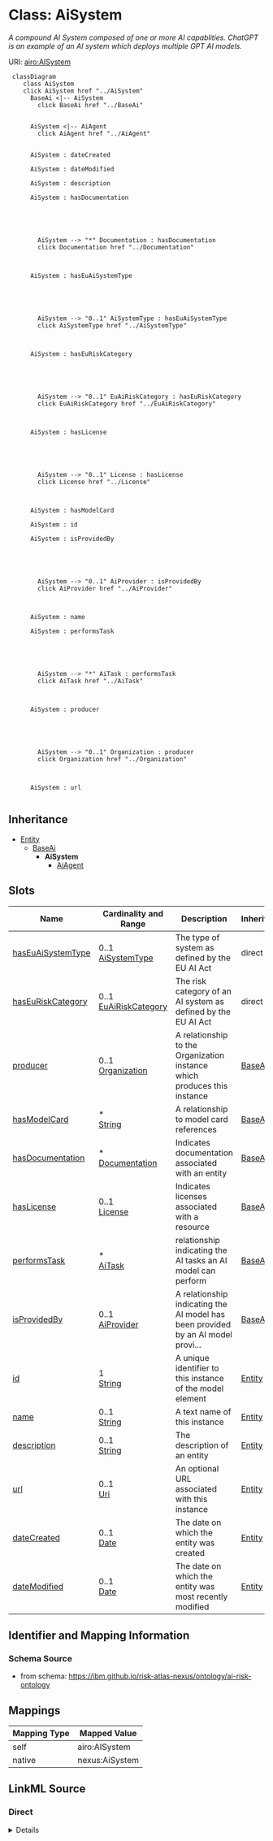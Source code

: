 

# Class: AiSystem


_A compound AI System composed of one or more AI capablities. ChatGPT is an example of an AI system which deploys multiple GPT AI models._





URI: [airo:AISystem](https://w3id.org/airo#AISystem)






```mermaid
 classDiagram
    class AiSystem
    click AiSystem href "../AiSystem"
      BaseAi <|-- AiSystem
        click BaseAi href "../BaseAi"


      AiSystem <|-- AiAgent
        click AiAgent href "../AiAgent"


      AiSystem : dateCreated

      AiSystem : dateModified

      AiSystem : description

      AiSystem : hasDocumentation





        AiSystem --> "*" Documentation : hasDocumentation
        click Documentation href "../Documentation"



      AiSystem : hasEuAiSystemType





        AiSystem --> "0..1" AiSystemType : hasEuAiSystemType
        click AiSystemType href "../AiSystemType"



      AiSystem : hasEuRiskCategory





        AiSystem --> "0..1" EuAiRiskCategory : hasEuRiskCategory
        click EuAiRiskCategory href "../EuAiRiskCategory"



      AiSystem : hasLicense





        AiSystem --> "0..1" License : hasLicense
        click License href "../License"



      AiSystem : hasModelCard

      AiSystem : id

      AiSystem : isProvidedBy





        AiSystem --> "0..1" AiProvider : isProvidedBy
        click AiProvider href "../AiProvider"



      AiSystem : name

      AiSystem : performsTask





        AiSystem --> "*" AiTask : performsTask
        click AiTask href "../AiTask"



      AiSystem : producer





        AiSystem --> "0..1" Organization : producer
        click Organization href "../Organization"



      AiSystem : url


```





## Inheritance
* [Entity](Entity.md)
    * [BaseAi](BaseAi.md)
        * **AiSystem**
            * [AiAgent](AiAgent.md)



## Slots

| Name | Cardinality and Range | Description | Inheritance |
| ---  | --- | --- | --- |
| [hasEuAiSystemType](hasEuAiSystemType.md) | 0..1 <br/> [AiSystemType](AiSystemType.md) | The type of system as defined by the EU AI Act | direct |
| [hasEuRiskCategory](hasEuRiskCategory.md) | 0..1 <br/> [EuAiRiskCategory](EuAiRiskCategory.md) | The risk category of an AI system as defined by the EU AI Act | direct |
| [producer](producer.md) | 0..1 <br/> [Organization](Organization.md) | A relationship to the Organization instance which produces this instance | [BaseAi](BaseAi.md) |
| [hasModelCard](hasModelCard.md) | * <br/> [String](String.md) | A relationship to model card references | [BaseAi](BaseAi.md) |
| [hasDocumentation](hasDocumentation.md) | * <br/> [Documentation](Documentation.md) | Indicates documentation associated with an entity | [BaseAi](BaseAi.md) |
| [hasLicense](hasLicense.md) | 0..1 <br/> [License](License.md) | Indicates licenses associated with a resource | [BaseAi](BaseAi.md) |
| [performsTask](performsTask.md) | * <br/> [AiTask](AiTask.md) | relationship indicating the AI tasks an AI model can perform | [BaseAi](BaseAi.md) |
| [isProvidedBy](isProvidedBy.md) | 0..1 <br/> [AiProvider](AiProvider.md) | A relationship indicating the AI model has been provided by an AI model provi... | [BaseAi](BaseAi.md) |
| [id](id.md) | 1 <br/> [String](String.md) | A unique identifier to this instance of the model element | [Entity](Entity.md) |
| [name](name.md) | 0..1 <br/> [String](String.md) | A text name of this instance | [Entity](Entity.md) |
| [description](description.md) | 0..1 <br/> [String](String.md) | The description of an entity | [Entity](Entity.md) |
| [url](url.md) | 0..1 <br/> [Uri](Uri.md) | An optional URL associated with this instance | [Entity](Entity.md) |
| [dateCreated](dateCreated.md) | 0..1 <br/> [Date](Date.md) | The date on which the entity was created | [Entity](Entity.md) |
| [dateModified](dateModified.md) | 0..1 <br/> [Date](Date.md) | The date on which the entity was most recently modified | [Entity](Entity.md) |









## Identifier and Mapping Information







### Schema Source


* from schema: https://ibm.github.io/risk-atlas-nexus/ontology/ai-risk-ontology




## Mappings

| Mapping Type | Mapped Value |
| ---  | ---  |
| self | airo:AISystem |
| native | nexus:AiSystem |







## LinkML Source

<!-- TODO: investigate https://stackoverflow.com/questions/37606292/how-to-create-tabbed-code-blocks-in-mkdocs-or-sphinx -->

### Direct

<details>
```yaml
name: AiSystem
description: A compound AI System composed of one or more AI capablities. ChatGPT
  is an example of an AI system which deploys multiple GPT AI models.
from_schema: https://ibm.github.io/risk-atlas-nexus/ontology/ai-risk-ontology
is_a: BaseAi
slots:
- hasEuAiSystemType
- hasEuRiskCategory
slot_usage:
  isComposedOf:
    name: isComposedOf
    description: Relationship indicating the AI components from which a complete AI
      system is composed.
    range: BaseAi
class_uri: airo:AISystem

```
</details>

### Induced

<details>
```yaml
name: AiSystem
description: A compound AI System composed of one or more AI capablities. ChatGPT
  is an example of an AI system which deploys multiple GPT AI models.
from_schema: https://ibm.github.io/risk-atlas-nexus/ontology/ai-risk-ontology
is_a: BaseAi
slot_usage:
  isComposedOf:
    name: isComposedOf
    description: Relationship indicating the AI components from which a complete AI
      system is composed.
    range: BaseAi
attributes:
  hasEuAiSystemType:
    name: hasEuAiSystemType
    description: The type of system as defined by the EU AI Act.
    from_schema: https://ibm.github.io/risk-atlas-nexus/ontology/ai-risk-ontology
    rank: 1000
    alias: hasEuAiSystemType
    owner: AiSystem
    domain_of:
    - AiSystem
    range: AiSystemType
  hasEuRiskCategory:
    name: hasEuRiskCategory
    description: The risk category of an AI system as defined by the EU AI Act.
    from_schema: https://ibm.github.io/risk-atlas-nexus/ontology/ai-risk-ontology
    rank: 1000
    alias: hasEuRiskCategory
    owner: AiSystem
    domain_of:
    - AiSystem
    range: EuAiRiskCategory
  producer:
    name: producer
    description: A relationship to the Organization instance which produces this instance.
    from_schema: https://ibm.github.io/risk-atlas-nexus/ontology/ai-risk-ontology
    rank: 1000
    alias: producer
    owner: AiSystem
    domain_of:
    - BaseAi
    range: Organization
  hasModelCard:
    name: hasModelCard
    description: A relationship to model card references.
    from_schema: https://ibm.github.io/risk-atlas-nexus/ontology/ai-risk-ontology
    rank: 1000
    alias: hasModelCard
    owner: AiSystem
    domain_of:
    - BaseAi
    range: string
    multivalued: true
    inlined: true
    inlined_as_list: true
  hasDocumentation:
    name: hasDocumentation
    description: Indicates documentation associated with an entity.
    from_schema: https://ibm.github.io/risk-atlas-nexus/ontology/ai-risk-ontology
    rank: 1000
    slot_uri: airo:hasDocumentation
    alias: hasDocumentation
    owner: AiSystem
    domain_of:
    - Dataset
    - RiskTaxonomy
    - Action
    - AiEval
    - BenchmarkMetadataCard
    - BaseAi
    - LargeLanguageModelFamily
    range: Documentation
    multivalued: true
    inlined: false
  hasLicense:
    name: hasLicense
    description: Indicates licenses associated with a resource
    from_schema: https://ibm.github.io/risk-atlas-nexus/ontology/ai-risk-ontology
    rank: 1000
    slot_uri: airo:hasLicense
    alias: hasLicense
    owner: AiSystem
    domain_of:
    - Dataset
    - Documentation
    - RiskTaxonomy
    - AiEval
    - BenchmarkMetadataCard
    - BaseAi
    range: License
  performsTask:
    name: performsTask
    description: relationship indicating the AI tasks an AI model can perform.
    from_schema: https://ibm.github.io/risk-atlas-nexus/ontology/ai-risk-ontology
    rank: 1000
    alias: performsTask
    owner: AiSystem
    domain_of:
    - BaseAi
    range: AiTask
    multivalued: true
    inlined: false
  isProvidedBy:
    name: isProvidedBy
    description: A relationship indicating the AI model has been provided by an AI
      model provider.
    from_schema: https://ibm.github.io/risk-atlas-nexus/ontology/ai-risk-ontology
    rank: 1000
    slot_uri: airo:isProvidedBy
    alias: isProvidedBy
    owner: AiSystem
    domain_of:
    - BaseAi
    range: AiProvider
  id:
    name: id
    description: A unique identifier to this instance of the model element. Example
      identifiers include UUID, URI, URN, etc.
    from_schema: https://ibm.github.io/risk-atlas-nexus/ontology/ai-risk-ontology
    rank: 1000
    slot_uri: schema:identifier
    identifier: true
    alias: id
    owner: AiSystem
    domain_of:
    - Entity
    range: string
    required: true
  name:
    name: name
    description: A text name of this instance.
    from_schema: https://ibm.github.io/risk-atlas-nexus/ontology/ai-risk-ontology
    rank: 1000
    slot_uri: schema:name
    alias: name
    owner: AiSystem
    domain_of:
    - Entity
    - BenchmarkMetadataCard
    range: string
  description:
    name: description
    description: The description of an entity
    from_schema: https://ibm.github.io/risk-atlas-nexus/ontology/ai-risk-ontology
    rank: 1000
    slot_uri: schema:description
    alias: description
    owner: AiSystem
    domain_of:
    - Entity
    range: string
  url:
    name: url
    description: An optional URL associated with this instance.
    from_schema: https://ibm.github.io/risk-atlas-nexus/ontology/ai-risk-ontology
    rank: 1000
    slot_uri: schema:url
    alias: url
    owner: AiSystem
    domain_of:
    - Entity
    range: uri
  dateCreated:
    name: dateCreated
    description: The date on which the entity was created.
    from_schema: https://ibm.github.io/risk-atlas-nexus/ontology/ai-risk-ontology
    rank: 1000
    slot_uri: schema:dateCreated
    alias: dateCreated
    owner: AiSystem
    domain_of:
    - Entity
    range: date
    required: false
  dateModified:
    name: dateModified
    description: The date on which the entity was most recently modified.
    from_schema: https://ibm.github.io/risk-atlas-nexus/ontology/ai-risk-ontology
    rank: 1000
    slot_uri: schema:dateModified
    alias: dateModified
    owner: AiSystem
    domain_of:
    - Entity
    range: date
    required: false
class_uri: airo:AISystem

```
</details>

